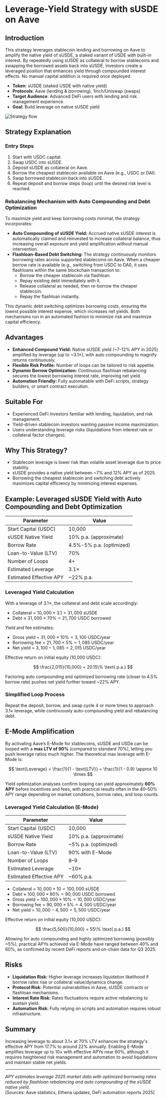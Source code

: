 # Leverage-Yield Strategy with sUSDE on Aave

## Introduction

This strategy leverages stablecoin lending and borrowing on Aave to amplify the native yield of sUSDE, a staked variant of USDE with built-in interest. By repeatedly using sUSDE as collateral to borrow stablecoins and swapping the borrowed assets back into sUSDE, investors create a leveraged position that enhances yield through compounded interest effects. No manual capital addition is required once deployed.

- **Token**: sUSDE (staked USDE with native yield)
- **Protocols**: Aave (lending & borrowing), 1inch/Uniswap (swaps)
- **Target Audience**: Advanced DeFi users with lending and risk management experience
- **Goal**: Build leverage on native sUSDE yield

![Strategy flow](../../../static/strategy_builder.png)

## Strategy Explanation

### Entry Steps

1. Start with USDC capital.
2. Swap USDC into sUSDE.
3. Deposit sUSDE as collateral on Aave.
4. Borrow the cheapest stablecoin available on Aave (e.g., USDC or DAI).
5. Swap borrowed stablecoin back into sUSDE.
6. Repeat deposit and borrow steps (loop) until the desired risk level is reached.

### Rebalancing Mechanism with Auto Compounding and Debt Optimization

To maximize yield and keep borrowing costs minimal, the strategy incorporates:

- **Auto Compounding of sUSDE Yield:** Accrued native sUSDE interest is automatically claimed and reinvested to increase collateral balance, thus increasing overall exposure and yield amplification without manual intervention.
- **Flashloan-Based Debt Switching:** The strategy continuously monitors borrowing rates across supported stablecoins on Aave. When a cheaper borrow rate is available (e.g., switching from USDC to DAI), it uses flashloans within the same blockchain transaction to:
  - Borrow the cheaper stablecoin via flashloan.
  - Repay existing debt immediately with it.
  - Release collateral as needed, then re-borrow the cheaper stablecoin.
  - Repay the flashloan instantly.

This dynamic debt switching optimizes borrowing costs, ensuring the lowest possible interest expense, which increases net yields. Both mechanisms run in an automated fashion to minimize risk and maximize capital efficiency.

## Advantages

- **Enhanced Compound Yield:** Native sUSDE yield (~7-12% APY in 2025) amplified by leverage (up to ~3.1×), with auto compounding to magnify returns continuously.
- **Flexible Risk Profile:** Number of loops can be tailored to risk appetite.
- **Dynamic Borrow Optimization:** Continuous flashloan rebalancing secures the lowest borrowing interest rate, improving net yield.
- **Automation Friendly:** Fully automatable with DeFi scripts, strategy builders, or smart contract execution.

## Suitable For

- Experienced DeFi investors familiar with lending, liquidation, and risk management.
- Yield-driven stablecoin investors wanting passive income maximization.
- Users understanding leverage risks (liquidations from interest rate or collateral factor changes).

## Why This Strategy?

- Stablecoin leverage is lower risk than volatile asset leverage due to price stability.
- sUSDE provides a native yield between ~7% and 12% APY as of 2025.
- Borrowing the cheapest stablecoin and switching debt actively maximizes capital efficiency by minimizing interest expenses.

## Example: Leveraged sUSDE Yield with Auto Compounding and Debt Optimization

| Parameter               | Value                    |
| ----------------------- | ------------------------ |
| Start Capital (USDC)    | 10,000                   |
| sUSDE Native Yield      | 10% p.a. (approximate)   |
| Borrow Rate             | 4.5%-5% p.a. (optimized) |
| Loan-to-Value (LTV)     | 70%                      |
| Number of Loops         | 4+                       |
| Estimated Leverage      | 3.1×                     |
| Estimated Effective APY | ~22% p.a.                |

### Leveraged Yield Calculation

With a leverage of 3.1×, the collateral and debt scale accordingly:

- Collateral = $10,000 \times 3.1 = 31,000$ sUSDE
- Debt ≈ $31,000 \times 70\% = 21,700$ USDC borrowed

Yield and fee estimates:

- Gross yield = $31,000 \times 10\% = 3,100$ USDC/year
- Borrowing fee = $21,700 \times 5\% = 1,085$ USDC/year
- Net yield = $3,100 - 1,085 = 2,015$ USDC/year

Effective return on initial equity (10,000 USDC):

$$
\frac{2,015}{10,000} = 20.15\% \text{ p.a.}
$$

Factoring auto compounding and optimized borrowing rate (closer to 4.5% borrow rate) pushes net yield further toward ~22% APY.

### Simplified Loop Process

Repeat the deposit, borrow, and swap cycle 4 or more times to approach 3.1× leverage, while continuously auto-compounding yield and rebalancing debt.

## E-Mode Amplification

By activating Aave’s E-Mode for stablecoins, sUSDE and USDe can be looped with a **max LTV of 90%** (compared to standard 70%), letting you push leverage ratios much higher. The theoretical max leverage with E-Mode is:

$$
\text{Leverage} = \frac{1}{1 - \text{LTV}} = \frac{1}{1 - 0.9} \approx 10 \times
$$

Yield optimization analyses confirm looping can yield approximately **60% APY** before incentives and fees, with practical results often in the 40–50% APY range depending on market conditions, borrow rates, and loop counts.

### Leveraged Yield Calculation (E-Mode)

| Parameter               | Value                  |
| ----------------------- | ---------------------- |
| Start Capital (USDC)    | 10,000                 |
| sUSDE Native Yield      | 10% p.a. (approximate) |
| Borrow Rate             | ~5% p.a. (optimized)   |
| Loan-to-Value (LTV)     | 90% with E-Mode        |
| Number of Loops         | 8–9                    |
| Estimated Leverage      | ~10×                   |
| Estimated Effective APY | ~60% p.a.              |

- Collateral = $10,000 \times 10 = 100,000$ sUSDE
- Debt ≈ $100,000 \times 90\% = 90,000$ USDC borrowed
- Gross yield = $100,000 \times 10\% = 10,000$ USDC/year
- Borrowing fee = $90,000 \times 5\% = 4,500$ USDC/year
- Net yield = $10,000 - 4,500 = 5,500$ USDC/year

Effective return on initial equity (10,000 USDC):

$$
\frac{5,500}{10,000} = 55\% \text{ p.a.}
$$

Allowing for auto compounding and highly optimized borrowing (possibly <5%), practical APYs achieved via E-Mode have ranged between 40% and 60%, as confirmed by recent DeFi reports and on-chain data for Q3 2025.

## Risks

- **Liquidation Risk:** Higher leverage increases liquidation likelihood if borrow rates rise or collateral value/dynamics change.
- **Protocol Risk:** Potential vulnerabilities in Aave, sUSDE contracts or flashloan mechanisms.
- **Interest Rate Risk:** Rates fluctuations require active rebalancing to sustain yield.
- **Automation Risk:** Fully relying on scripts and automation requires robust infrastructure.

## Summary

Increasing leverage to about 3.1× at 70% LTV enhances the strategy's effective APY from 17.7% to around 22% annually. Enabling E-Mode amplifies leverage up to 10× with effective APYs near 60%, although it requires heightened risk management and automation to avoid liquidations and maintain stable net yields.

---

_APY estimates leverage 2025 market data with optimized borrowing rates reduced by flashloan rebalancing and auto compounding of the sUSDE native yield._  
[Sources: Aave statistics, Ethena updates, DeFi automation reports 2025]
